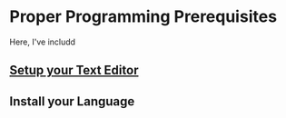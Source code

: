 # Proper Programming Prerequisites

Here, I've includd

## [Setup your Text Editor](text-editor/README.md)

## Install your Language
